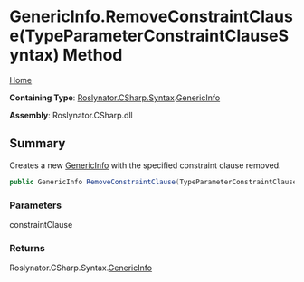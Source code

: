 # GenericInfo\.RemoveConstraintClause\(TypeParameterConstraintClauseSyntax\) Method

[Home](../../../../../README.md)

**Containing Type**: [Roslynator.CSharp.Syntax](../../README.md)\.[GenericInfo](../README.md)

**Assembly**: Roslynator\.CSharp\.dll

## Summary

Creates a new [GenericInfo](../README.md) with the specified constraint clause removed\.

```csharp
public GenericInfo RemoveConstraintClause(TypeParameterConstraintClauseSyntax constraintClause)
```

### Parameters

constraintClause



### Returns

Roslynator\.CSharp\.Syntax\.[GenericInfo](../README.md)

